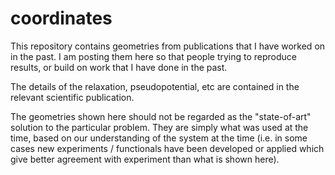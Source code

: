 # coordinates
This repository contains geometries from publications that I have worked on in the past. I am posting them here so that people trying to reproduce results, or build on work that I have done in the past.

The details of the relaxation, pseudopotential, etc are contained in the relevant scientific publication.

The geometries shown here should not be regarded as the "state-of-art" solution to the particular problem. They are simply what was used at the time, based on our understanding of the system at the time (i.e. in some cases new experiments / functionals have been developed or applied which give better agreement with experiment than what is shown here). 

